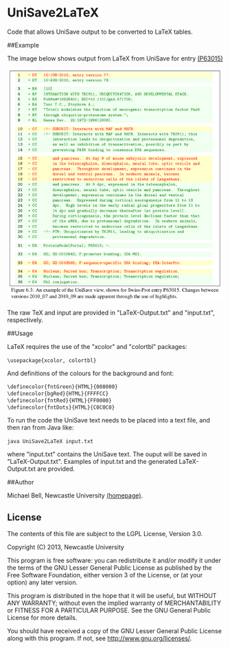 UniSave2LaTeX
=============

Code that allows UniSave output to be converted to LaTeX tables.

##Example

The image below shows output from LaTeX from UniSave for entry
[(P63015)](http://www.uniprot.org/uniprot/P63015?version=78&version=77)

![Example output for UniSave entry P63015](example.png)

The raw TeX and input are provided in "LaTeX-Output.txt" and
"input.txt", respectively.

##Usage

LaTeX requires the use of the "xcolor" and "colortbl" packages:

`\usepackage{xcolor, colortbl}`

And definitions of the colours for the background and font:

```\definecolor{bgGreen}{HTML}{F0FFF0}
\definecolor{fntGreen}{HTML}{008000}
\definecolor{bgRed}{HTML}{FFFFCC}
\definecolor{fntRed}{HTML}{FF0000}
\definecolor{fntDots}{HTML}{C0C0C0}
```

To run the code the UniSave text needs to be placed into a text file, and
then ran from Java like:

`java UniSave2LaTeX input.txt`

where "input.txt" contains the UniSave text. The ouput will be saved
in "LaTeX-Output.txt". Examples of input.txt and the generated
LaTeX-Output.txt are provided.

##Author 

Michael Bell, Newcastle University
[(homepage)](http://www.michaeljbell.co.uk).

## License

The contents of this file are subject to the LGPL License, Version
3.0.

Copyright (C) 2013, Newcastle University

This program is free software: you can redistribute it and/or modify
it under the terms of the GNU Lesser General Public License as
published by the Free Software Foundation, either version 3 of the
License, or (at your option) any later version.

This program is distributed in the hope that it will be useful, but
WITHOUT ANY WARRANTY; without even the implied warranty of
MERCHANTABILITY or FITNESS FOR A PARTICULAR PURPOSE. See the GNU
General Public License for more details.

You should have received a copy of the GNU Lesser General Public
License along with this program. If not, see
http://www.gnu.org/licenses/.


